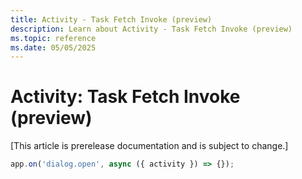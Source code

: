 ```yaml
---
title: Activity - Task Fetch Invoke (preview)
description: Learn about Activity - Task Fetch Invoke (preview)
ms.topic: reference
ms.date: 05/05/2025
---
```


# Activity: Task Fetch Invoke (preview)

[This article is prerelease documentation and is subject to change.]

<!-- langtabs-start -->
```typescript
app.on('dialog.open', async ({ activity }) => {});
```
<!-- langtabs-end -->